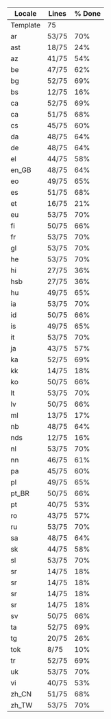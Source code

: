 |  Locale  |  Lines  | % Done|
|----------|---------|-------|
| Template |      75 |       |
| ar       |   53/75 |   70% |
| ast      |   18/75 |   24% |
| az       |   41/75 |   54% |
| be       |   47/75 |   62% |
| bg       |   52/75 |   69% |
| bs       |   12/75 |   16% |
| ca       |   52/75 |   69% |
| ca       |   51/75 |   68% |
| cs       |   45/75 |   60% |
| da       |   48/75 |   64% |
| de       |   48/75 |   64% |
| el       |   44/75 |   58% |
| en_GB    |   48/75 |   64% |
| eo       |   49/75 |   65% |
| es       |   51/75 |   68% |
| et       |   16/75 |   21% |
| eu       |   53/75 |   70% |
| fi       |   50/75 |   66% |
| fr       |   53/75 |   70% |
| gl       |   53/75 |   70% |
| he       |   53/75 |   70% |
| hi       |   27/75 |   36% |
| hsb      |   27/75 |   36% |
| hu       |   49/75 |   65% |
| ia       |   53/75 |   70% |
| id       |   50/75 |   66% |
| is       |   49/75 |   65% |
| it       |   53/75 |   70% |
| ja       |   43/75 |   57% |
| ka       |   52/75 |   69% |
| kk       |   14/75 |   18% |
| ko       |   50/75 |   66% |
| lt       |   53/75 |   70% |
| lv       |   50/75 |   66% |
| ml       |   13/75 |   17% |
| nb       |   48/75 |   64% |
| nds      |   12/75 |   16% |
| nl       |   53/75 |   70% |
| nn       |   46/75 |   61% |
| pa       |   45/75 |   60% |
| pl       |   49/75 |   65% |
| pt_BR    |   50/75 |   66% |
| pt       |   40/75 |   53% |
| ro       |   43/75 |   57% |
| ru       |   53/75 |   70% |
| sa       |   48/75 |   64% |
| sk       |   44/75 |   58% |
| sl       |   53/75 |   70% |
| sr       |   14/75 |   18% |
| sr       |   14/75 |   18% |
| sr       |   14/75 |   18% |
| sr       |   14/75 |   18% |
| sv       |   50/75 |   66% |
| ta       |   52/75 |   69% |
| tg       |   20/75 |   26% |
| tok      |    8/75 |   10% |
| tr       |   52/75 |   69% |
| uk       |   53/75 |   70% |
| vi       |   40/75 |   53% |
| zh_CN    |   51/75 |   68% |
| zh_TW    |   53/75 |   70% |
